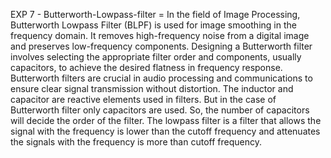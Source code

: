 EXP 7 - Butterworth-Lowpass-filter = In the field of Image Processing, Butterworth Lowpass Filter (BLPF) is used for image smoothing in the frequency domain. It removes high-frequency noise from a digital image and preserves low-frequency components. Designing a Butterworth filter involves selecting the appropriate filter order and components, usually capacitors, to achieve the desired flatness in frequency response. Butterworth filters are crucial in audio processing and communications to ensure clear signal transmission without distortion. The inductor and capacitor are reactive elements used in filters. But in the case of Butterworth filter only capacitors are used. So, the number of capacitors will decide the order of the filter. The lowpass filter is a filter that allows the signal with the frequency is lower than the cutoff frequency and attenuates the signals with the frequency is more than cutoff frequency.
